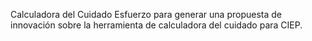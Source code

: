 Calculadora del Cuidado
Esfuerzo para generar una propuesta de innovación sobre la herramienta de calculadora del cuidado para CIEP.
